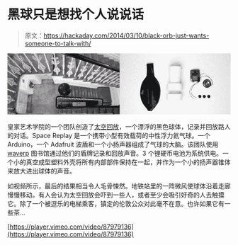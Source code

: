 # 黑球只是想找个人说说话

> 原文：<https://hackaday.com/2014/03/10/black-orb-just-wants-someone-to-talk-with/>

![spaceReplay](img/c84d22df7ab3735e5152ed6784a09e58.png)

皇家艺术学院的一个团队创造了[太空回放](http://ied.rca.ac.uk/de-computation/space-replay)，一个漂浮的黑色球体，记录并回放路人的对话。Space Replay 是一个携带小型有效载荷的中性浮力氦气球。一个 Arduino，一个 Adafruit 波盾和一个小扬声器组成了气球的大脑。该团队使用 [waverp](https://code.google.com/p/waverp/) 图书馆通过他们的盾牌记录和回放声音。3 个锂硬币电池为系统供电。一个小的真空成型塑料外壳将所有内部部件保持在一起，并作为一个小的扬声器锥体来放大进出球体的声音。

如视频所示，最后的结果相当令人毛骨悚然。地铁站里的一阵微风使球体沿着走廊慢慢移动。有人会认为太空回放会吓到一些人，或者至少会吸引好奇的人去触摸它。除了一个被逗乐的电梯乘客，镇定的伦敦公众对此毫不在意。也许如果它有一些茶…

[https://player.vimeo.com/video/87979136](https://player.vimeo.com/video/87979136)